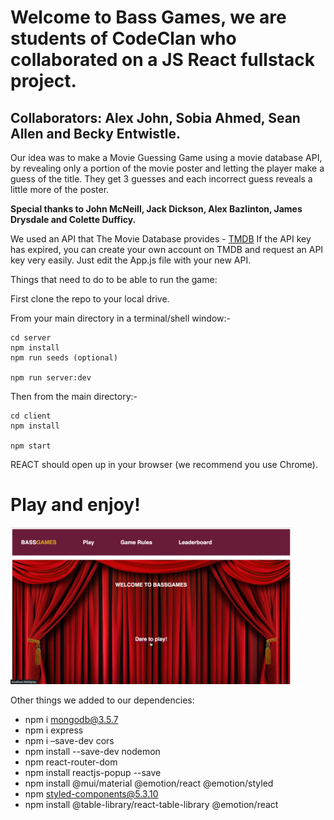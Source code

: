 # Welcome to Bass Games, we are students of CodeClan who collaborated on a JS React fullstack project. 

## Collaborators: Alex John, Sobia Ahmed, Sean Allen and Becky Entwistle.

Our idea was to make a Movie Guessing Game using a movie database API, by revealing only a portion of the movie poster and letting the player make a guess of the title. They get 3 guesses and each incorrect guess reveals a little more of the poster.

**Special thanks to John McNeill, Jack Dickson, Alex Bazlinton, James Drysdale and Colette Dufficy.**

We used an API that The Movie Database provides  - [TMDB](https://www.themoviedb.org/)
If the API key has expired, you can create your own account on TMDB and request an API key very easily. Just edit the App.js file with your new API.

Things that need to do to be able to run the game:

First clone the repo to your local drive.

From your main directory in a terminal/shell window:-
````
cd server
npm install
npm run seeds (optional)

npm run server:dev
````
Then from the main directory:-
````
cd client
npm install
	
npm start
````
REACT should open up in your browser (we recommend you use Chrome). 

# Play and enjoy!

<p align="left">
  <img src="https://github.com/bjentwistle/BASS-js-group-project/blob/fa6a4068c7850c255341c298224e1f81ee19b8cc/movieguessinggame.png" width="450" title="Home page">
</p>


Other things we added to our dependencies:

- npm i mongodb@3.5.7
- npm i express
- npm i –save-dev cors
- npm install --save-dev nodemon
- npm react-router-dom
- npm install reactjs-popup --save
- npm install @mui/material @emotion/react @emotion/styled
- npm styled-components@5.3.10
- npm install @table-library/react-table-library @emotion/react

